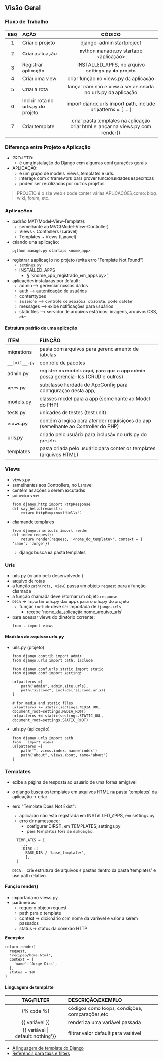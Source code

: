 ## Visão Geral 

### Fluxo de Trabalho
|SEQ|AÇÃO|CÓDIGO|
|:--:|:---|:---:|
|1| Criar o projeto|django-admin startproject <projeto>|
|2| Criar aplicação|python manage.py startapp <aplicação>|
|3| Registrar aplicação|INSTALLED_APPS, no arquivo settings.py do projeto|
|4| Criar uma view|criar função no views.py da aplicação|
|5| Criar a rota|lançar caminho e view a ser acionada no urls.py da aplicação|
|6| Incluir rota no urls.py do projeto|import django.urls import path, include urlpatterns = [ ... ]|
|7| Criar template|criar pasta templates na aplicação criar html e lançar na views.py com render()|

### Diferença entre Projeto e Aplicação

- PROJETO:
  - é uma instalação do Django com algumas configurações gerais
- APLICAÇÃO:
  - é um grupo de models, views, templates e urls.
  - interage com o framework para prover funcionalidades específicas
  - podem ser reutilizadas por outros projetos


> PROJETO é o site web e pode conter várias APLICAÇÕES,como: blog, wiki, forum, etc.

### Aplicações
- padrão MVT(Model-View-Template):
  - semelhante ao MVC(Model-View-Controller)
  - Views ~ Controllers (Laravel) 
  - Templates ~ Views (Laravel)
- criando uma aplicação:
    ```
    python manage.py startapp <nome_app>
    ```
- registrar a aplicação no projeto (evita erro "Template Not Found")
	- settings.py
	- INSTALLED_APPS
    	- § '<nome_app_registrado_em_apps.py>',
- aplicações instaladas por default: 
    - admin --> gerenciar nossos dados
    - auth --> autenticação de usuários
    - contenttypes
    - sessions --> controle de sessões: obsoleta: pode deletar
    - messages --> exibe notificações para usuários
    - staticfiles --> servidor de arquivos estáticos: imagens, arquivos CSS, etc

#### Estrutura padrão de uma aplicação

|ITEM|FUNÇÃO|
|:---|:---|
| migrations| pasta com arquivos para gerenciamento de tabelas|
| `__init__.py`| controle de pacotes|
| admin.py| registre os models aqui, para que a app admin possa gerencia-los (CRUD e outros)|
| apps.py| subclasse herdada de AppConfig para configuração desta app, |
| models.py| classes model para a app (semelhante ao Model do PHP)|
| tests.py| unidades de testes (test unit)|
| views.py| contém a lógica para atender requisições do app (semelhante ao Controller do PHP)|
| urls.py| criado pelo usuário para inclusão no urls.py do projeto|
| templates| pasta criada pelo usuário para conter os templates (arquivos HTML)|

### Views
  - views.py 
  - semelhantes aos Controllers, no Laravel
  - contém as ações a serem excutadas
  - primeira view
    ```
    from django.http import HttpResponse
    def say_hello(request):
        return HttpResponse('Hello')
    ```
  - chamando templates
    ```
    from django.shortcuts import render
    def index(request):
        return render(request, '<nome_do_template>', context = { 'name': 'Jorge'})
    ```
    - django busca na pasta templates

### Urls
  - urls.py (criado pelo desenvolvedor)
  - arquivo de rotas 
  - a função `path(rota, view)` passa um objeto `request` para a função chamada
  - a função chamada deve retornar um objeto `response`
  - `DICA` -> importar urls.py das apps para o urls.py do projeto
    - função `include` deve ser importada de `django.urls`
      - recebe 'nome_da_aplicação.nome_arquivo_urls'
  - para acessar views do diretório corrente:
    ```
    from . import views
    ```

#### Modelos de arquivos urls.py
  - urls.py (projeto)

    ```
    from django.contrib import admin
    from django.urls import path, include

    from django.conf.urls.static import static
    from django.conf import settings 

    urlpatterns =[
        path("admin", admin.site.urls),
        path("siscond", include('siscond.urls))
    ]

    # for media and static files
    urlpatterns += static(settings.MEDIA_URL, document_root=settings.MEDIA_ROOT)
    urlpatterns += static(settings.STATIC_URL, document_root=settings.STATIC_ROOT)
    ```
  - urls.py (aplicação)

    ```
    from django.urls import path
    from . import views
    urlpatterns =[
        path("", views.index, name='index')
        path("about", views.about, name="about")
    ]
	  ```

### Templates

- exibe a página de resposta ao usuário de uma forma amigável
- o django busca os templates em arquivos HTML na pasta 'templates' da aplicação -> criar
- erro "Template Does Not Exist":
  - aplicação não está registrada em INSTALLED_APPS, em settings.py
  - erro de namespace:
    - configurar DIRS[], em TEMPLATES, settings.py
    - para templates fora da aplicação:
  ```
    TEMPLATES = [
      ...
      'DIRS':[ 
        BASE_DIR / 'base_templates',
        ],
    ]
  ```


  `DICA: ` crie estrutura de arquivos e pastas dentro da pasta 'templates' e use path relativo

#### Função render()

- importada no views.py
- parâmetros:
  - requer o objeto request
  - path para o template
  - context -> dicionário com nome da variável e valor a serem passados
  - status -> status da conexão HTTP

**Exemplo:**
  ```
  return render(
    request, 
    'recipes/home.html', 
    context = {
      'name':'Jorge Dias',
    },
    status = 200
  )
  ```

#### Linguagem de template

| TAG/FILTER | DESCRIÇÃO/EXEMPLO |
|:---:|:---|
|{% code %}| códigos como loops, condições, comparações,etc|
|{{ variável }}| renderiza uma variável passada|
|{{ variável \| default:'nothing'}}| filtrar valor default para variável|

- [A linguagem de template do Django](https://docs.djangoproject.com/pt-br/4.2/ref/templates/language/)
- [Referência para tags e filters](https://docs.djangoproject.com/pt-br/4.2/ref/templates/builtins/#)

